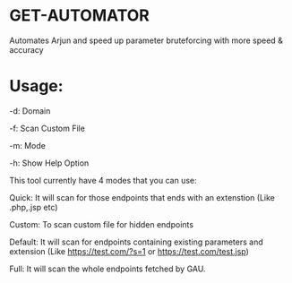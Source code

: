 # GET-AUTOMATOR
Automates Arjun and speed up parameter bruteforcing with more speed & accuracy


# Usage:

-d: Domain

-f: Scan Custom File

-m: Mode

-h: Show Help Option


This tool currently have 4 modes that you can use:

Quick: It will scan for those endpoints that ends with an extenstion (Like .php,.jsp etc)

Custom: To scan custom file for hidden endpoints

Default: It will scan for endpoints containing existing parameters and extension (Like https://test.com/?s=1 or https://test.com/test.jsp)

Full: It will scan the whole endpoints fetched by GAU.
